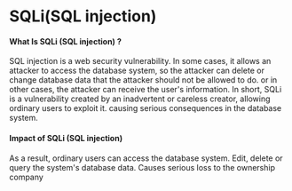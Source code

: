 # SQLi(SQL injection)

#### What Is SQLi (SQL injection) ?

SQL injection is a web security vulnerability. In some cases, it allows an attacker to access the database system, so the attacker can delete or change database data that the attacker should not be allowed to do. or in other cases, the attacker can receive the user's information. In short, SQLi is a vulnerability created by an inadvertent or careless creator, allowing ordinary users to exploit it. causing serious consequences in the database system.
#### Impact of SQLi (SQL injection)

As a result, ordinary users can access the database system. Edit, delete or query the system's database data. Causes serious loss to the ownership company

